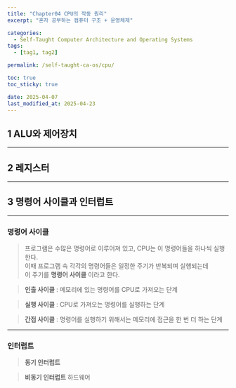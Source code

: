 ```yaml
---
title: "Chapter04 CPU의 작동 원리"
excerpt: "혼자 공부하는 컴퓨터 구조 + 운영체제"

categories:
  - Self-Taught Computer Architecture and Operating Systems
tags:
  - [tag1, tag2]

permalink: /self-taught-ca-os/cpu/

toc: true
toc_sticky: true

date: 2025-04-07
last_modified_at: 2025-04-23
---
```



## 1 ALU와 제어장치

***

## 2 레지스터 

***

## 3 명령어 사이클과 인터럽트

***

### 명령어 사이클

> 프로그램은 수많은 명령어로 이루어져 있고, CPU는 이 명령어들을 하나씩 실행한다.    
> 이때 프로그램 속 각각의 명령어들은 일정한 주기가 반복되며 실행되는데    
> 이 주기를 **명령어 사이클** 이라고 한다.

> **인출 사이클** : 메모리에 있는 명령어를 CPU로 가져오는 단계


> **실행 사이클** : CPU로 가져오는 명령어를 실행하는 단계
 

> **간접 사이클** : 명령어를 실행하기 위해서는 메모리에 접근을 한 번 더 하는 단계

***

### 인터럽트

> **동기 인터럽트**


> **비동기 인터럽트**
> 하드웨어